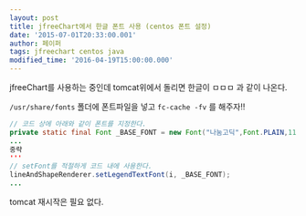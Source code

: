```yaml
---
layout: post
title: jfreeChart에서 한글 폰트 사용 (centos 폰트 설정)
date: '2015-07-01T20:33:00.001'
author: 페이퍼
tags: jfreechart centos java
modified_time: '2016-04-19T15:00:00.000'
---
```


jfreeChart를 사용하는 중인데 tomcat위에서 돌리면 한글이 ㅁㅁㅁ 과 같이 나온다.

`/usr/share/fonts` 폴더에 폰트파일을 넣고 `fc-cache -fv` 를 해주자!!

```java
// 코드 상에 아래와 같이 폰트를 지정한다.
private static final Font _BASE_FONT = new Font("나눔고딕",Font.PLAIN,11);
...
중략
'''
// setFont를 적절하게 코드 내에 사용한다.
lineAndShapeRenderer.setLegendTextFont(i, _BASE_FONT);
...
```

tomcat 재시작은 필요 없다.
